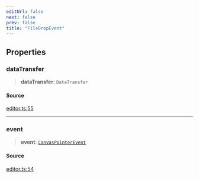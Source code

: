 ```yaml
---
editUrl: false
next: false
prev: false
title: "FileDropEvent"
---
```


## Properties

### dataTransfer

> **dataTransfer**: `DataTransfer`

#### Source

[editor.ts:55](https://github.com/dgmjs/dgmjs/blob/main/packages/core/src/editor.ts#L55)

***

### event

> **event**: [`CanvasPointerEvent`](/api-core/classes/canvaspointerevent/)

#### Source

[editor.ts:54](https://github.com/dgmjs/dgmjs/blob/main/packages/core/src/editor.ts#L54)
